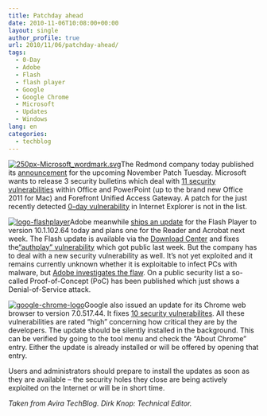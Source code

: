 ```yaml
---
title: Patchday ahead
date: 2010-11-06T10:08:00+00:00
layout: single
author_profile: true
url: 2010/11/06/patchday-ahead/
tags:
  - 0-Day
  - Adobe
  - Flash
  - flash player
  - Google
  - Google Chrome
  - Microsoft
  - Updates
  - Windows
lang: en
categories: 
  - techblog
---
```

[![250px-Microsoft_wordmark.svg](http://lh6.ggpht.com/_vaUVXcmC3OI/TNUh4Jes04I/AAAAAAAADC4/EX8cv2mY1EY/250px-Microsoft_wordmark.svg_thumb%5B2%5D.png?imgmax=800 "250px-Microsoft_wordmark.svg")](http://lh4.ggpht.com/_vaUVXcmC3OI/TNUh1gPwhVI/AAAAAAAADC0/AtLbbOUzNsw/s1600-h/250px-Microsoft_wordmark.svg%5B4%5D.png)The Redmond company today published its [announcement](https://www.microsoft.com/technet/security/bulletin/ms10-nov.mspx) for the upcoming November Patch Tuesday. Microsoft wants to release 3 security bulletins which deal with [11 security vulnerabilities](http://blogs.technet.com/b/msrc/archive/2010/11/04/advance-notification-service-for-november-2010-bulletins.aspx) within Office and PowerPoint (up to the brand new Office 2011 for Mac) and Forefront Unified Access Gateway. A patch for the just recently detected [0-day vulnerability](/2010/11/04/workaround-for-vulnerability-affecting-internet-explorer/) in Internet Explorer is not in the list.

[![logo-flashplayer](http://lh5.ggpht.com/_vaUVXcmC3OI/TNUh79gwZpI/AAAAAAAADDA/R7mmLcIQmNI/logo-flashplayer_thumb%5B1%5D.jpg?imgmax=800 "logo-flashplayer")](http://lh5.ggpht.com/_vaUVXcmC3OI/TNUh59-onrI/AAAAAAAADC8/sVyGeA58BIk/s1600-h/logo-flashplayer%5B3%5D.jpg)Adobe meanwhile [ships an update](http://www.adobe.com/support/security/bulletins/apsb10-26.html) for the Flash Player to version 10.1.102.64 today and plans one for the Reader and Acrobat next week. The Flash update is available via the [Download Center](http://get.adobe.com/flashplayer/) and fixes the[“authplay” vulnerability](http://boelectronic.blogspot.com/2010/11/new-vulnerability-in-adobe-flash-and.html) which got public last week. But the company has to deal with a new security vulnerability as well. It’s not yet exploited and it remains currently unknown whether it is exploitable to infect PCs with malware, but [Adobe investigates the flaw](http://blogs.adobe.com/psirt/2010/11/potential-issue-in-adobe-reader.html). On a public security list a so-called Proof-of-Concept (PoC) has been published which just shows a Denial-of-Service attack.

[![google-chrome-logo](http://lh5.ggpht.com/_vaUVXcmC3OI/TNUiB_X0gAI/AAAAAAAADDI/i-lgogTMi30/google-chrome-logo_thumb%5B109%5D.png?imgmax=800 "google-chrome-logo")](http://lh4.ggpht.com/_vaUVXcmC3OI/TNUh_7LvCpI/AAAAAAAADDE/4rcAaa3Poxc/s1600-h/google-chrome-logo%5B111%5D.png)Google also issued an update for its Chrome web browser to version 7.0.517.44. It fixes [10 security vulnerabilites](http://googlechromereleases.blogspot.com/2010/11/stable-channel-update.html). All these vulnerabilities are rated “high” concerning how critical they are by the developers. The update should be silently installed in the background. This can be verified by going to the tool menu and check the “About Chrome” entry. Either the update is already installed or will be offered by opening that entry.

Users and administrators should prepare to install the updates as soon as they are available – the security holes they close are being actively exploited on the Internet or will be in short time.

_Taken from Avira TechBlog. Dirk Knop: Technical Editor._